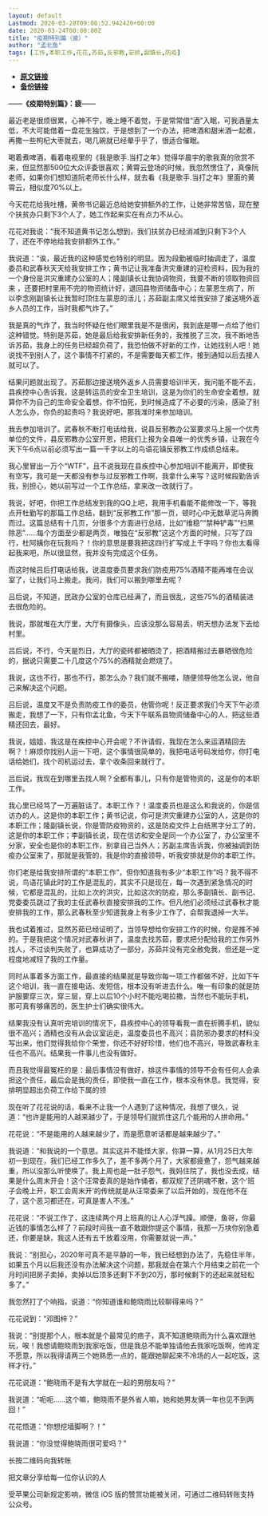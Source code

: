 ```yaml
---
layout: default
Lastmod: 2020-03-28T09:08:52.942420+00:00
date: 2020-03-24T00:00:00Z
title: "疫期特别篇（疲）"
author: "孟北鱼"
tags: [工作,本职工作,花花,苏茹,反邪教,安排,副镇长,防疫]
---
```


* [**原文链接**](https://mp.weixin.qq.com/s/FkP2Vi4TbBc3-yehqPCM4Q)
* [**备份链接**](https://archive.li/wip/qc9Er)


——**《疫期特别篇》：疲**——

最近老是很烦很累，心神不宁，晚上睡不着觉，于是常常借“酒”入眠，可我酒量太低，不大可能借着一盘花生独饮，于是想到了一个办法，把啤酒和甜米酒一起煮，再撒一些枸杞大枣就去，喝几碗就已经晕乎乎了，很适合催眠。

喝着煮啤酒，看着电视里的《我是歌手.当打之年》觉得华晨宇的歌我真的欣赏不来，但显然那500位大众评委很喜欢；黄霄云登场的时候，我忽然愣住了，真像阮老师，如果你们想知道阮老师长什么样，就去看《我是歌手.当打之年》里面的黄霄云，相似度70%以上。

今天花花给我吐槽，黄帝书记最近总给她安排额外的工作，让她非常苦恼，现在整个扶贫办只剩下3个人了，她工作起来实在有点力不从心。

花花对我说：“我不知道黄书记怎么想到，我们扶贫办已经消减到只剩下3个人了，还在不停地给我安排额外工作。”

我说道：“诶，最近我的这种感觉也特别的明显。因为段勤被临时抽调走了，温度委员和武春秋天天给我安排工作；黄书记让我准备洪灾重建的迎检资料，因为我的一个身份是洪灾重建办公室的人；隆副镇长让我协调物资，我要不断的领取物资回来 ，还要把村里用不完的物资统计好，退回县物资储备中心；左蒙恩生病了，所以李念刚副镇长让我暂时顶住左蒙恩的活儿；苏茹副主席又给我安排了接送境外返乡人员的工作，当时我都气炸了。”

我是真的气炸了，我当时怀疑在他们眼里我是不是很闲，我到底是哪一点给了他们这种错觉。特别是苏茹，她是最后给我安排新任务的，我推脱了三次，我不断地告诉苏茹，我身上的任务已经超负荷了，我恐怕做不好新的工作，让她找别人吧！她说找不到别人了，这个事情不打紧的，不是需要每天都工作，接到通知以后去接人就可以了。

结果问题就出现了。苏茹那边接送境外返乡人员需要培训半天，我问能不能不去，县疾控中心告诉我，这是转运员的安全卫生培训，这是为你们的生命安全着想，就算你不为自己的生命安全着想，你不怕死，到时候造成了不必要的污染，感染了别人怎么办，你负的起责吗？我说好吧，那我准时来参加培训。

我去参加培训了。武春秋不断打电话给我，说县反邪教办公室要求马上报一个优秀单位的文件，县反邪教办公室开恩，把我们上报为全县唯一的优秀乡镇，让我在今天下午6点以前必须写出一篇一千字以上的鸟语花镇反邪教工作成绩总结来。

我心里冒出一万个“WTF”，且不说我现在县疾控中心参加培训不能离开，即使我有空写，我可是一天都没有参与过反邪教工作啊，我拿什么来写？这时候段勤告诉我，别担心，她以前写过一个工作总结，拿来改一改就行了。

我说，好吧，你把工作总结发到我的QQ上吧，我用手机看能不能修改一下，等我点开杜勤写的那篇工作总结，翻到“反邪教工作”那一页，顿时心中无数草泥马奔腾而过。这篇总结有十几页，分很多个方面进行总结，比如“维稳”“禁种铲毒”“扫黑除恶”……每个方面至少都是两页，唯独在“反邪教”这这个方面的时候，只写了四行，杜阿姨你在玩我吗？！你的意思是要我把这四行扩写成上千字吗？你也太看得起我来吧，所以很显然，我并没有完成这个任务。

而这时候吕后打电话给我，说温度委员要求我们防疫用75%酒精不能再堆在会议室了，让我们马上搬走。我问，我们可以搬到哪里去呢？

吕后说，不知道，民政办公室的仓库已经满了，而且很乱，这些75%的酒精装进去很危险的。

我说，那就堆在大厅里，大厅有摄像头，应该没那么容易丢，明天想办法发下去给村里。

吕后说，不行，今天是烈日，大厅的瓷砖都被晒烫了，把酒精搬过去暴晒很危险的，据说只需要二十几度这个75%的酒精就会燃烧了。

我说，这也不行，那也不行，那怎么办？我们就不搬喽，随便领导他怎么说，他自己来解决这个问题。

吕后说，温度又不是负责防疫工作的委员，他管你呢！反正要求我们今天下午必须搬走，我想了一下，只有你孟北鱼，今天下午联系县物资储备中心的人，把这些酒精还回去，最好。

我说，姐姐，我这是在疾控中心开会呢？不许请假，我现在怎么来运酒精回去啊？！麻烦你找别人运一下吧，这个事情很简单的，我把电话号码发给你，你打电话给她们，找个司机运过去，拿个收条回来就行了。

吕后说，我现在到哪里去找人啊？全都有事儿，只有你是管物资的，这是你的本职工作。

我心里已经骂了一万遍脏话了。本职工作？！温度委员也是这么和我说的，你是信访办的人，这是你的本职工作；黄书记说，你可是洪灾重建办公室的人，这是你的本职工作；隆副镇长说，你是管防疫物资的，这是防疫文件上白纸黑字分工了的，这是你的本职工作；李副镇长说，现在信访和安全是同一个办公室了，办公室里不分家，安全也是你的本职工作，别拿自己当外人；苏副主席告诉我，你被抽调到防疫办公室来了，那就是我管的，我是你的直接领导，听我安排就是你的本职工作。

你们老是给我安排所谓的“本职工作”，但你知道我有多少“本职工作”吗？我不得不说，鸟语花镇此时的工作是混乱的，其实不只是现在，每一次遇到紧急情况的时候，它都是混乱的，比如上次的洪灾，比如这次的防疫，那么多副镇长、副书记、党委委员跳过了我的主任武春秋直接安排我的工作。但凡他们必须经过武春秋才能安排我的工作，那么武春秋至少知道我身上有多少工作了，会帮我退掉一大半。

我也试着推过，显然苏茹已经证明了，当领导想给你安排工作的时候，你是推不掉的。于是我把这个情况对武春秋讲了，温度去找苏茹，要求把分配给我的工作另外找人，不过谈判失败了，也算成功了一部分，苏茹并没有完全赦免我，但还是一定程度地减轻了我的工作量。

同时从事着多方面工作，最直接的结果就是导致你每一项工作都做不好，比如下午这个培训，我一直在接电话、发短信，根本没有听进去什么。唯一有印象的就是防护服要穿三次，穿三层，穿上以后10个小时不能吃喝拉撒，当然也不能玩手机，那可真有够痛苦的，医生护士们确实很伟大。

结果我没有认真听完培训的情况下，县疾控中心的领导看我一直在折腾手机，貌似很不高兴；酒精也没有从会议室运走，温度委员也不高兴；县防邪办要求的材料没写出来，他们觉得我给你个荣誉，你还不好好珍惜，他们也不高兴，导致武春秋主任也不高兴。结果我一件事儿也没有做好。

而且我觉得最冤枉的是：最后事情没有做好，排这件事情的领导不会有任何人会承担这个责任，最后会是我的责任，即使我一直在工作，根本没有休息。我觉得，安排明显超出负荷工作给下属的领

现在听了花花说的话，看来不止我一个人遇到了这种情况，我想了很久，说道：“也许是能用的人越来越少了，于是领导们就抓住这几个能用的人拼命用。”

花花说：“不是能用的人越来越少了，而是愿意听话都是越来越少了。”

我说道：“和我说的一个意思。其实这并不能怪大家，你算一算，从1月25日大年初一到现在，我们已经工作多久了，差不多两个月了，大家都疲惫了，怨气越来越重，所以没那么听使唤了。我上周也是一肚子怨气，我妈住院了，我也没去成，结果是什么周末开会！这个汪常委真的是始作俑者，都双规了还阴魂不散，这个‘班子会晚上开，职工会周末开’的传统就是从汪常委来了以后开始的，现在他不在了，这个恶习都还在，可真是害人不浅。”

花花说：“不说工作了，这连续两个月上班真的让人心浮气躁。顺便，鱼哥，你最近钱的事情怎么样了？前段时间我一直不敢跟你提这个事情，我那一万块你别急着还，你要是缺，我这人还有五千放着没用，你需要就说一声。”

我说：“别担心，2020年可真不是平静的一年，我已经想到办法了，先稳住半年，如果五个月以后我还没有办法解决这个问题，那我就会在第六个月结束之前花一个月时间把房子卖掉，卖掉以后顶多还剩下不到20万，那时候剩下的还起来就轻松多了。”

我忽然打了个响指，说道：“你知道谁和鲍晓雨比较聊得来吗？”

花花说到：“邓图梓？”

我说：“别提那个人，根本就是个最常见的痞子，真不知道鲍晓雨为什么喜欢跟他玩，唉！我想请鲍晓雨到我家吃饭，但是我总不能单独请他去我家吃饭啊，他肯定不愿意，所以我得请两三个她熟悉一点的，能跟她聊起来不冷场的人一起吃饭，这样才行。”

花花说道：“鲍晓雨不是有大学就在一起的男朋友吗？”

我说道：“呃呃……这个嘛，鲍晓雨不是外省人嘛，她和她男友俩一年也见不到两回！”

花花悟道：“你想挖墙脚啊？！”

我说道：“你没觉得鲍晓雨很可爱吗？”

长按二维码向我转账

把文章分享给每一位你认识的人

受苹果公司新规定影响，微信 iOS 版的赞赏功能被关闭，可通过二维码转账支持公众号。

